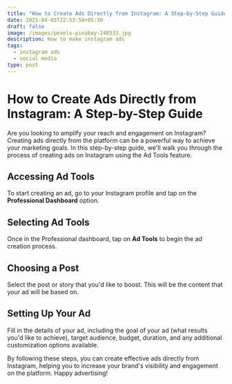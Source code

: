 ```yaml
---
title: "How to Create Ads Directly from Instagram: A Step-by-Step Guide"
date: 2021-04-03T22:53:58+05:30
draft: false
image: /images/pexels-pixabay-248533.jpg
description: How to make instagram ads
tags:
  - instagram ads
  - social media
type: post
---
```

# How to Create Ads Directly from Instagram: A Step-by-Step Guide

Are you looking to amplify your reach and engagement on Instagram? Creating ads directly from the platform can be a powerful way to achieve your marketing goals. In this step-by-step guide, we'll walk you through the process of creating ads on Instagram using the Ad Tools feature.

## Accessing Ad Tools

To start creating an ad, go to your Instagram profile and tap on the **Professional Dashboard** option.

## Selecting Ad Tools

Once in the Professional dashboard, tap on **Ad Tools** to begin the ad creation process.

## Choosing a Post

Select the post or story that you'd like to boost. This will be the content that your ad will be based on.

## Setting Up Your Ad

Fill in the details of your ad, including the goal of your ad (what results you'd like to achieve), target audience, budget, duration, and any additional customization options available.

By following these steps, you can create effective ads directly from Instagram, helping you to increase your brand's visibility and engagement on the platform. Happy advertising!
